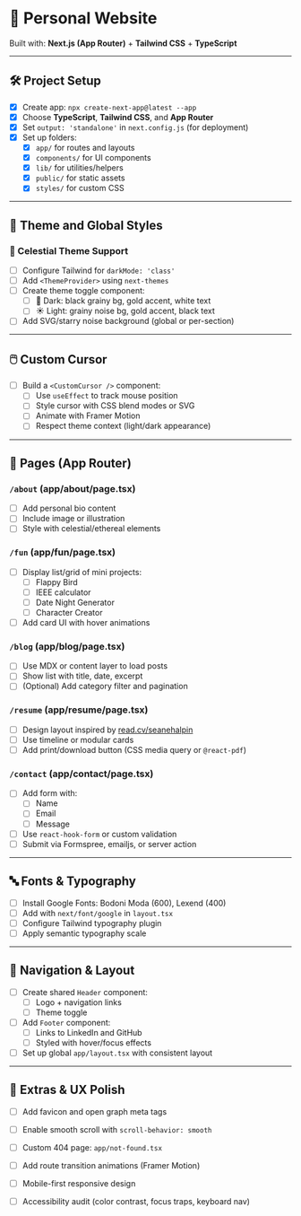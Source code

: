# 🌙 Personal Website 
Built with: **Next.js (App Router)** + **Tailwind CSS** + **TypeScript**

---

## 🛠️ Project Setup
- [x] Create app: `npx create-next-app@latest --app`
- [x] Choose **TypeScript**, **Tailwind CSS**, and **App Router**
- [x] Set `output: 'standalone'` in `next.config.js` (for deployment)
- [x] Set up folders:
  - [x] `app/` for routes and layouts
  - [x] `components/` for UI components
  - [x] `lib/` for utilities/helpers
  - [x] `public/` for static assets
  - [x] `styles/` for custom CSS

---

## 🎨 Theme and Global Styles

### 🌌 Celestial Theme Support
- [ ] Configure Tailwind for `darkMode: 'class'`
- [ ] Add `<ThemeProvider>` using `next-themes`
- [ ] Create theme toggle component:
  - [ ] 🌙 Dark: black grainy bg, gold accent, white text
  - [ ] ☀️ Light: grainy noise bg, gold accent, black text
- [ ] Add SVG/starry noise background (global or per-section)

---

## 🖱️ Custom Cursor
- [ ] Build a `<CustomCursor />` component:
  - [ ] Use `useEffect` to track mouse position
  - [ ] Style cursor with CSS blend modes or SVG
  - [ ] Animate with Framer Motion
  - [ ] Respect theme context (light/dark appearance)

---

## 📄 Pages (App Router)

### `/about` (app/about/page.tsx)
- [ ] Add personal bio content
- [ ] Include image or illustration
- [ ] Style with celestial/ethereal elements

### `/fun` (app/fun/page.tsx)
- [ ] Display list/grid of mini projects:
  - [ ] Flappy Bird
  - [ ] IEEE calculator
  - [ ] Date Night Generator
  - [ ] Character Creator
- [ ] Add card UI with hover animations

### `/blog` (app/blog/page.tsx)
- [ ] Use MDX or content layer to load posts
- [ ] Show list with title, date, excerpt
- [ ] (Optional) Add category filter and pagination

### `/resume` (app/resume/page.tsx)
- [ ] Design layout inspired by [read.cv/seanehalpin](https://read.cv/seanehalpin)
- [ ] Use timeline or modular cards
- [ ] Add print/download button (CSS media query or `@react-pdf`)

### `/contact` (app/contact/page.tsx)
- [ ] Add form with:
  - [ ] Name
  - [ ] Email
  - [ ] Message
- [ ] Use `react-hook-form` or custom validation
- [ ] Submit via Formspree, emailjs, or server action

---

## 🔤 Fonts & Typography
- [ ] Install Google Fonts: Bodoni Moda (600), Lexend (400)
- [ ] Add with `next/font/google` in `layout.tsx`
- [ ] Configure Tailwind typography plugin
- [ ] Apply semantic typography scale

---

## 🔗 Navigation & Layout
- [ ] Create shared `Header` component:
  - [ ] Logo + navigation links
  - [ ] Theme toggle
- [ ] Add `Footer` component:
  - [ ] Links to LinkedIn and GitHub
  - [ ] Styled with hover/focus effects
- [ ] Set up global `app/layout.tsx` with consistent layout

---

## 💎 Extras & UX Polish
- [ ] Add favicon and open graph meta tags
- [ ] Enable smooth scroll with `scroll-behavior: smooth`
- [ ] Custom 404 page: `app/not-found.tsx`
- [ ] Add route transition animations (Framer Motion)
- [ ] Mobile-first responsive design
- [ ] Accessibility audit (color contrast, focus traps, keyboard nav)

